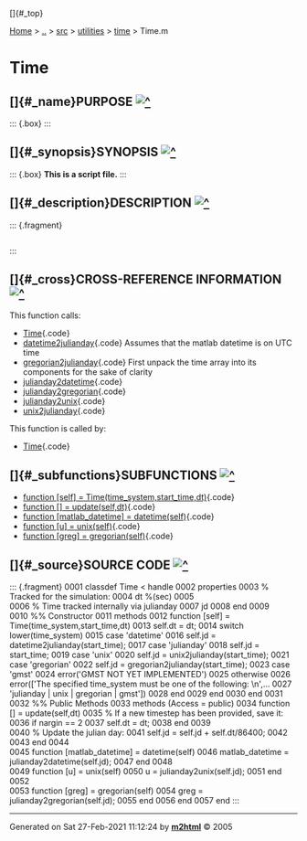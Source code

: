 []{#_top}

<div>

[Home](../../../../index.html) \> [..](#) \> [src](#) \> [utilities](#)
\> [time](index.html) \> Time.m

</div>

# Time

## []{#_name}PURPOSE [![\^](../../../../up.png)](#_top)

::: {.box}
:::

## []{#_synopsis}SYNOPSIS [![\^](../../../../up.png)](#_top)

::: {.box}
**This is a script file.**
:::

## []{#_description}DESCRIPTION [![\^](../../../../up.png)](#_top)

::: {.fragment}
``` {.comment}
```
:::

## []{#_cross}CROSS-REFERENCE INFORMATION [![\^](../../../../up.png)](#_top)

This function calls:

-   [Time](Time.html){.code}
-   [datetime2julianday](datetime2julianday.html "function [jd] = datetime2julianday(matlab_datetime)"){.code}
    Assumes that the matlab datetime is on UTC time
-   [gregorian2julianday](gregorian2julianday.html "function [jd] = gregorian2julianday(gregorian)"){.code}
    First unpack the time array into its components for the sake of
    clarity
-   [julianday2datetime](julianday2datetime.html "function [matlab_datetime] = julianday2datetime(jd)"){.code}
-   [julianday2gregorian](julianday2gregorian.html "function [gregorian] = julianday2gregorian(jd)"){.code}
-   [julianday2unix](julianday2unix.html "function [unix] = julianday2unix(jd)"){.code}
-   [unix2julianday](unix2julianday.html "function [jd] = unix2julianday(unix)"){.code}

This function is called by:

-   [Time](Time.html){.code}

## []{#_subfunctions}SUBFUNCTIONS [![\^](../../../../up.png)](#_top)

-   [function \[self\] = Time(time_system,start_time,dt)](#_sub1){.code}
-   [function \[\] = update(self,dt)](#_sub2){.code}
-   [function \[matlab_datetime\] = datetime(self)](#_sub3){.code}
-   [function \[u\] = unix(self)](#_sub4){.code}
-   [function \[greg\] = gregorian(self)](#_sub5){.code}

## []{#_source}SOURCE CODE [![\^](../../../../up.png)](#_top)

::: {.fragment}
    0001 classdef Time < handle
    0002     properties
    0003         % Tracked for the simulation:
    0004         dt %(sec)
    0005         
    0006         % Time tracked internally via julianday
    0007         jd
    0008     end
    0009     
    0010     %% Constructor
    0011     methods
    0012         function [self] = Time(time_system,start_time,dt)
    0013             self.dt = dt;
    0014             switch lower(time_system)
    0015                 case 'datetime'
    0016                     self.jd = datetime2julianday(start_time);
    0017                 case 'julianday'
    0018                     self.jd = start_time;
    0019                 case 'unix'
    0020                     self.jd = unix2julianday(start_time);
    0021                 case 'gregorian'
    0022                     self.jd = gregorian2julianday(start_time);
    0023                 case 'gmst'
    0024                     error('GMST NOT YET IMPLEMENTED')
    0025                 otherwise
    0026                     error(['The specified time_system must be one of the following: \n',...
    0027                            'julianday | unix | gregorian | gmst'])
    0028             end
    0029         end
    0030     end
    0031     
    0032     %% Public Methods
    0033     methods (Access = public)
    0034         function [] = update(self,dt)
    0035             % If a new timestep has been provided, save it:
    0036             if nargin == 2
    0037                 self.dt = dt;
    0038             end
    0039             
    0040             % Update the julian day:
    0041             self.jd = self.jd + self.dt/86400;
    0042             
    0043         end
    0044         
    0045         function [matlab_datetime] = datetime(self)
    0046             matlab_datetime = julianday2datetime(self.jd);
    0047         end
    0048         
    0049         function [u] = unix(self)
    0050            u = julianday2unix(self.jd); 
    0051         end
    0052         
    0053         function [greg] = gregorian(self)
    0054             greg = julianday2gregorian(self.jd);
    0055         end
    0056     end
    0057 end
:::

------------------------------------------------------------------------

Generated on Sat 27-Feb-2021 11:12:24 by
**[m2html](http://www.artefact.tk/software/matlab/m2html/ "Matlab Documentation in HTML")**
© 2005
